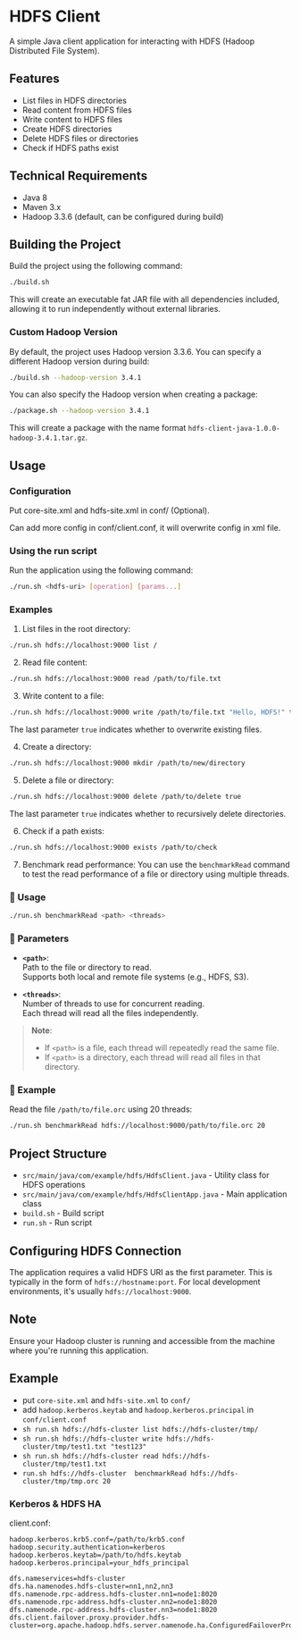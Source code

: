 # HDFS Client

A simple Java client application for interacting with HDFS (Hadoop Distributed File System).

## Features

- List files in HDFS directories
- Read content from HDFS files
- Write content to HDFS files
- Create HDFS directories
- Delete HDFS files or directories
- Check if HDFS paths exist

## Technical Requirements

- Java 8
- Maven 3.x
- Hadoop 3.3.6 (default, can be configured during build)

## Building the Project

Build the project using the following command:

```bash
./build.sh
```

This will create an executable fat JAR file with all dependencies included, allowing it to run independently without external libraries.

### Custom Hadoop Version

By default, the project uses Hadoop version 3.3.6. You can specify a different Hadoop version during build:

```bash
./build.sh --hadoop-version 3.4.1
```

You can also specify the Hadoop version when creating a package:

```bash
./package.sh --hadoop-version 3.4.1
```

This will create a package with the name format `hdfs-client-java-1.0.0-hadoop-3.4.1.tar.gz`.

## Usage

### Configuration
Put core-site.xml and hdfs-site.xml in conf/ (Optional).

Can add more config in conf/client.conf, it will overwrite config in xml file.

### Using the run script

Run the application using the following command:

```bash
./run.sh <hdfs-uri> [operation] [params...]
```

### Examples

1. List files in the root directory:

```bash
./run.sh hdfs://localhost:9000 list /
```

2. Read file content:

```bash
./run.sh hdfs://localhost:9000 read /path/to/file.txt
```

3. Write content to a file:

```bash
./run.sh hdfs://localhost:9000 write /path/to/file.txt "Hello, HDFS!" true
```
The last parameter `true` indicates whether to overwrite existing files.

4. Create a directory:

```bash
./run.sh hdfs://localhost:9000 mkdir /path/to/new/directory
```

5. Delete a file or directory:

```bash
./run.sh hdfs://localhost:9000 delete /path/to/delete true
```
The last parameter `true` indicates whether to recursively delete directories.

6. Check if a path exists:

```bash
./run.sh hdfs://localhost:9000 exists /path/to/check
```

7. Benchmark read performance:
   You can use the `benchmarkRead` command to test the read performance of a file or directory using multiple threads.

### 🔧 Usage

```bash
./run.sh benchmarkRead <path> <threads>
```

### 📌 Parameters

- **`<path>`**:  
  Path to the file or directory to read.  
  Supports both local and remote file systems (e.g., HDFS, S3).

- **`<threads>`**:  
  Number of threads to use for concurrent reading.  
  Each thread will read all the files independently.

> **Note**:
> - If `<path>` is a file, each thread will repeatedly read the same file.
> - If `<path>` is a directory, each thread will read all files in that directory.

### 📎 Example

Read the file `/path/to/file.orc` using 20 threads:

```bash
./run.sh benchmarkRead hdfs://localhost:9000/path/to/file.orc 20
```


## Project Structure

- `src/main/java/com/example/hdfs/HdfsClient.java` - Utility class for HDFS operations
- `src/main/java/com/example/hdfs/HdfsClientApp.java` - Main application class
- `build.sh` - Build script
- `run.sh` - Run script

## Configuring HDFS Connection

The application requires a valid HDFS URI as the first parameter. This is typically in the form of `hdfs://hostname:port`. For local development environments, it's usually `hdfs://localhost:9000`.

## Note

Ensure your Hadoop cluster is running and accessible from the machine where you're running this application. 

## Example

- put `core-site.xml` and `hdfs-site.xml` to `conf/`
- add `hadoop.kerberos.keytab` and `hadoop.kerberos.principal` in `conf/client.conf`
- `sh run.sh hdfs://hdfs-cluster list hdfs://hdfs-cluster/tmp/`
- `sh run.sh hdfs://hdfs-cluster write hdfs://hdfs-cluster/tmp/test1.txt "test123"`
- `sh run.sh hdfs://hdfs-cluster read hdfs://hdfs-cluster/tmp/test1.txt`
- `run.sh hdfs://hdfs-cluster  benchmarkRead hdfs://hdfs-cluster/tmp/tmp.orc 20`

### Kerberos & HDFS HA

client.conf:

```
hadoop.kerberos.krb5.conf=/path/to/krb5.conf
hadoop.security.authentication=kerberos
hadoop.kerberos.keytab=/path/to/hdfs.keytab
hadoop.kerberos.principal=your_hdfs_principal

dfs.nameservices=hdfs-cluster
dfs.ha.namenodes.hdfs-cluster=nn1,nn2,nn3
dfs.namenode.rpc-address.hdfs-cluster.nn1=node1:8020
dfs.namenode.rpc-address.hdfs-cluster.nn2=node1:8020
dfs.namenode.rpc-address.hdfs-cluster.nn3=node1:8020
dfs.client.failover.proxy.provider.hdfs-cluster=org.apache.hadoop.hdfs.server.namenode.ha.ConfiguredFailoverProxyProvider
```
